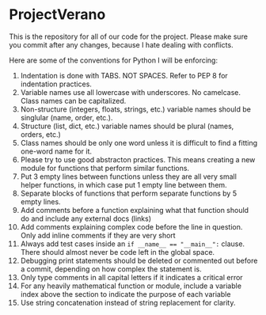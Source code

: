 # ProjectVerano

This is the repository for all of our code for the project. Please make sure you commit after any changes, because I hate dealing with conflicts.

Here are some of the conventions for Python I will be enforcing:

1. Indentation is done with TABS. NOT SPACES. Refer to PEP 8 for indentation practices.
2. Variable names use all lowercase with underscores. No camelcase. Class names can be capitalized.
3. Non-structure (integers, floats, strings, etc.) variable names should be singlular (name, order, etc.).
4. Structure (list, dict, etc.) variable names should be plural (names, orders, etc.)
5. Class names should be only one word unless it is difficult to find a fitting one-word name for it.
6. Please try to use good abstracton practices. This means creating a new module for functions that perform similar functions.
7. Put 3 empty lines between functions unless they are all very small helper functions, in which case put 1 empty line between them.
8. Separate blocks of functions that perform separate functions by 5 empty lines.
9. Add comments before a function explaining what that function should do and include any external docs (links)
10. Add comments explaining complex code before the line in question. Only add inline comments if they are very short
11. Always add test cases inside an `if __name__ == "__main__":` clause. There should almost never be code left in the global space.
12. Debugging print statements should be deleted or commented out before a commit, depending on how complex the statement is.
13. Only type comments in all capital letters if it indicates a critical error
14. For any heavily mathematical function or module, include a variable index above the section to indicate the purpose of each variable
15. Use string concatenation instead of string replacement for clarity.
